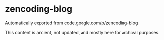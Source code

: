 # zencoding-blog
Automatically exported from code.google.com/p/zencoding-blog

This content is ancient, not updated, and mostly here for archival purposes.
